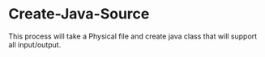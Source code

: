 # Create-Java-Source
This process will take a Physical file and create java class that will support all input/output.
